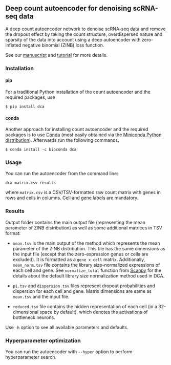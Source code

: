 ## Deep count autoencoder for denoising scRNA-seq data

A deep count autoencoder network to denoise scRNA-seq data and remove the dropout effect by taking the count structure, overdispersed nature and sparsity of the data into account using a deep autoencoder with zero-inflated negative binomial (ZINB) loss function.

See our [manuscript](https://www.nature.com/articles/s41467-018-07931-2) and [tutorial](tutorial.ipynb) for more details.

### Installation

#### pip

For a traditional Python installation of the count autoencoder and the required packages, use

```
$ pip install dca
```

#### conda

Another approach for installing count autoencoder and the required packages is to use [Conda](https://conda.io/docs/) (most easily obtained via the [Miniconda Python distribution](https://conda.io/miniconda.html)). Afterwards run the following commands.

```
$ conda install -c bioconda dca
```

### Usage

You can run the autoencoder from the command line:

`dca matrix.csv results`

where `matrix.csv` is a CSV/TSV-formatted raw count matrix with genes in rows and cells in columns. Cell and gene labels are mandatory. 

### Results

Output folder contains the main output file (representing the mean parameter of ZINB distribution) as well as some additional matrices in TSV format:

- `mean.tsv` is the main output of the method which represents the mean parameter of the ZINB distribution. This file has the same dimensions as the input file (except that the zero-expression genes or cells are excluded). It is formatted as a `gene x cell` matrix. Additionally, `mean_norm.tsv` file contains the library size-normalized expressions of each cell and gene. See `normalize_total` function from [Scanpy](https://scanpy.readthedocs.io/en/stable/api/scanpy.pp.normalize_total.html) for the details about the default library size normalization method used in DCA.

- `pi.tsv` and `dispersion.tsv` files represent dropout probabilities and dispersion for each cell and gene. Matrix dimensions are same as `mean.tsv` and the input file.

- `reduced.tsv` file contains the hidden representation of each cell (in a 32-dimensional space by default), which denotes the activations of bottleneck neurons.

Use `-h` option to see all available parameters and defaults.

### Hyperparameter optimization

You can run the autoencoder with `--hyper` option to perform hyperparameter search.
